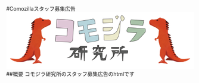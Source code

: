 #Comozillaスタッフ募集広告
![コモジラ研究所](https://github.com/comozilla/comozilla-paper/blob/master/logo.png "コモジラ研究所")
##概要
コモジラ研究所のスタッフ募集広告のhtmlです
